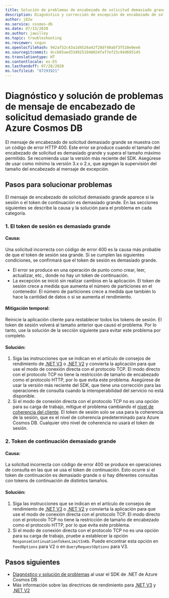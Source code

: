 ```yaml
---
title: Solución de problemas de encabezado de solicitud demasiado grande o solicitud incorrecta con código de error 400 en Azure Cosmos DB
description: Diagnóstico y corrección de excepción de encabezado de solicitud demasiado grande
author: j82w
ms.service: cosmos-db
ms.date: 07/13/2020
ms.author: jawilley
ms.topic: troubleshooting
ms.reviewer: sngun
ms.openlocfilehash: 942af52c43a1d4526a42f20df40abf3f510e0ee6
ms.sourcegitcommit: dccb85aed33d9251048024faf7ef23c94d695145
ms.translationtype: HT
ms.contentlocale: es-ES
ms.lasthandoff: 07/28/2020
ms.locfileid: "87293921"
---
```

# <a name="diagnose-and-troubleshoot-azure-cosmos-db-request-header-too-large-message"></a>Diagnóstico y solución de problemas de mensaje de encabezado de solicitud demasiado grande de Azure Cosmos DB
El mensaje de encabezado de solicitud demasiado grande se muestra con un código de error HTTP 400. Este error se produce cuando el tamaño del encabezado de solicitud es demasiado grande y supera el tamaño máximo permitido. Se recomienda usar la versión más reciente del SDK. Asegúrese de usar como mínimo la versión 3.x o 2.x, que agregan la supervisión del tamaño del encabezado al mensaje de excepción.

## <a name="troubleshooting-steps"></a>Pasos para solucionar problemas
El mensaje de encabezado de solicitud demasiado grande aparece si la sesión o el token de continuación es demasiado grande. En las secciones siguientes se describe la causa y la solución para el problema en cada categoría.

### <a name="1-session-token-too-large"></a>1. El token de sesión es demasiado grande

#### <a name="cause"></a>Causa:
Una solicitud incorrecta con código de error 400 es la causa más probable de que el token de sesión sea grande. Si se cumplen las siguientes condiciones, se confirmará que el token de sesión es demasiado grande.

* El error se produce en una operación de punto como crear, leer, actualizar, etc., donde no hay un token de continuación.
* La excepción se inició sin realizar cambios en la aplicación. El token de sesión crece a medida que aumenta el número de particiones en el contenedor. El número de particiones crece a medida que también lo hace la cantidad de datos o si se aumenta el rendimiento.

#### <a name="temporary-mitigation"></a>Mitigación temporal: 
Reinicie la aplicación cliente para restablecer todos los tokens de sesión. El token de sesión volverá al tamaño anterior que causó el problema. Por lo tanto, use la solución de la sección siguiente para evitar este problema por completo.

#### <a name="solution"></a>Solución:
1. Siga las instrucciones que se indican en el artículo de consejos de rendimiento de [.NET V3](performance-tips-dotnet-sdk-v3-sql.md) o [.NET V2](performance-tips.md) y convierta la aplicación para que use el modo de conexión directa con el protocolo TCP. El modo directo con el protocolo TCP no tiene la restricción de tamaño de encabezado como el protocolo HTTP, por lo que evita este problema. Asegúrese de usar la versión más reciente del SDK, que tiene una corrección para las operaciones de consulta cuando la interoperabilidad del servicio no está disponible.
2. Si el modo de conexión directa con el protocolo TCP no es una opción para su carga de trabajo, mitigue el problema cambiando el [nivel de coherencia del cliente](how-to-manage-consistency.md). El token de sesión solo se usa para la coherencia de la sesión, que es el nivel de coherencia predeterminado para Azure Cosmos DB. Cualquier otro nivel de coherencia no usará el token de sesión.

### <a name="2-continuation-token-too-large"></a>2. Token de continuación demasiado grande

#### <a name="cause"></a>Causa:
La solicitud incorrecta con código de error 400 se produce en operaciones de consulta en las que se usa el token de continuación. Esto ocurre si el token de continuación es demasiado grande o si hay diferentes consultas con tokens de continuación de distintos tamaños.
    
#### <a name="solution"></a>Solución:
1. Siga las instrucciones que se indican en el artículo de consejos de rendimiento de [.NET V3](performance-tips-dotnet-sdk-v3-sql.md) o [.NET V2](performance-tips.md) y convierta la aplicación para que use el modo de conexión directa con el protocolo TCP. El modo directo con el protocolo TCP no tiene la restricción de tamaño de encabezado como el protocolo HTTP, por lo que evita este problema. 
3. Si el modo de conexión directa con el protocolo TCP no es una opción para su carga de trabajo, pruebe a establecer la opción `ResponseContinuationTokenLimitInKb`. Puede encontrar esta opción en `FeedOptions` para V2 o en `QueryRequestOptions` para V3.

## <a name="next-steps"></a>Pasos siguientes
* [Diagnóstico y solución de problemas](troubleshoot-dot-net-sdk.md) al usar el SDK de .NET de Azure Cosmos DB
* Más información sobre las directrices de rendimiento para [.NET V3](performance-tips-dotnet-sdk-v3-sql.md) y [.NET V2](performance-tips.md)
